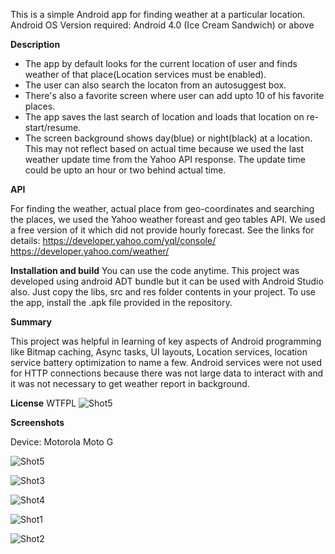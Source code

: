 This is a simple Android app for finding weather at a particular location. 
Android OS Version required: Android 4.0 (Ice Cream Sandwich) or above

**Description**
- The app by default looks for the current location of user and finds weather of that  place(Location services must be enabled).
- The user can also search the locaton from an autosuggest box.
- There's also a favorite screen where user can add upto 10 of his favorite places.
- The app saves the last search of location and loads that location on re-start/resume.
- The screen background shows day(blue) or night(black) at a location. This may not reflect based on actual time because we used the last weather update time from the Yahoo API response. The update time could be upto an hour or two behind actual time.
  

**API**

For finding the weather, actual place from geo-coordinates and searching the places, we used the Yahoo weather foreast and geo tables API. We used a free version of it which did not provide hourly forecast. See the links for details:
https://developer.yahoo.com/yql/console/
https://developer.yahoo.com/weather/

**Installation and build**
You can use the code anytime. This project was developed using android ADT bundle but it can be used with Android Studio also. 
Just copy the libs, src and res folder contents in your project. To use the app, install the .apk file provided in the repository.

**Summary**

This project was helpful in learning of key aspects of Android programming like Bitmap caching, Async tasks, UI layouts, Location services, location service battery optimization to name a few. Android services were not used for HTTP connections because there was not large data to interact with and it was not necessary to get weather report in background.

**License**
WTFPL
![Shot5](http://upload.wikimedia.org/wikipedia/commons/thumb/0/05/WTFPL_logo.svg/140px-WTFPL_logo.svg.png "Shot 5")


**Screenshots**

Device: Motorola Moto G


![Shot5](/screenshots/shot5.png?raw=true "Shot 5")

![Shot3](/screenshots/shot3.png?raw=true "Shot 3")

![Shot4](/screenshots/shot4.png?raw=true "Shot 4")

![Shot1](/screenshots/shot1.png?raw=true "Shot 1")

![Shot2](/screenshots/shot2.png?raw=true "Shot 2")
